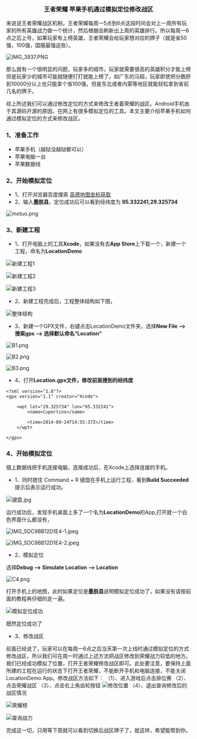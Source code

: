 
<h3><center>王者荣耀 苹果手机通过模拟定位修改战区</center></h3>
来说说王者荣耀战区机制，王者荣耀每周一5点到6点这段时间会对上一周所有玩家的所有英雄战力做一个统计，然后根据会刷新出上周的英雄排行。所以每周一6点之后上号，如果玩家有上榜英雄，王者荣耀会给玩家想对应的牌子（就是省50强，100强，国服最强这些）。

![IMG_3937.PNG](https://upload-images.jianshu.io/upload_images/1214383-c81d3671c40d6ce6.PNG?imageMogr2/auto-orient/strip%7CimageView2/2/w/1240)


那么就有一个很明显的问题，玩家多的城市，玩家就需要很高的英雄积分才能上榜但是玩家少的城市可能就随便打打就能上榜了。如广东的马超，玩家即使把分数肝到10000分以上也只能拿个省100强，但是东北或者内蒙等地区就能轻松拿到省前几名的牌子。

综上所述我们可以通过修改定位的方式来修改王者着荣耀的战区。Android手机由于其源码开源的原因，在网上有很多模拟定位的工具。本文主要介绍苹果手机如何通过模拟定位的方式来修改战区。


### 1、准备工作

* 苹果手机（越狱没越狱都可以）
* 苹果电脑一台 
* 苹果数据线

### 2、开始模拟定位

* 1、打开浏览器百度搜索 [高德地图坐标获取](https://lbs.amap.com/console/show/picker)
* 2、输入**墨脱县**，定位成功后可以看到经纬度为 **95.332241,29.325734**

![motuo.png](https://upload-images.jianshu.io/upload_images/1214383-62ecc438a7c61d88.png?imageMogr2/auto-orient/strip%7CimageView2/2/w/1240)

### 3、新建工程

* 1、打开电脑上的工具**Xcode**，如果没有去**App Store**上下载一个，新建一个工程，命名为**LocationDemo**

![新建工程1](https://upload-images.jianshu.io/upload_images/1214383-ed4bd755b08d661c.png?imageMogr2/auto-orient/strip%7CimageView2/2/w/1240)

 ![新建工程2](https://upload-images.jianshu.io/upload_images/1214383-afedc32e7419577f.png?imageMogr2/auto-orient/strip%7CimageView2/2/w/1240)

![新建工程3](https://upload-images.jianshu.io/upload_images/1214383-962fe73184785547.png?imageMogr2/auto-orient/strip%7CimageView2/2/w/1240)

* 2、新建工程完成后，工程整体结构如下图，

![整体结构](https://upload-images.jianshu.io/upload_images/1214383-b20ed8f912e02199.png?imageMogr2/auto-orient/strip%7CimageView2/2/w/1240)

* 3、新建一个GPX文件，右键点击LocationDemo文件夹，选择**New File --> 搜索gpx --> 选择默认命名“Location”**

![B1.png](https://upload-images.jianshu.io/upload_images/1214383-d6ff021b83bb5c15.png?imageMogr2/auto-orient/strip%7CimageView2/2/w/1240)

![B2.png](https://upload-images.jianshu.io/upload_images/1214383-461c3791b16babf8.png?imageMogr2/auto-orient/strip%7CimageView2/2/w/1240)

![B3.png](https://upload-images.jianshu.io/upload_images/1214383-6fcbcaeea43e374e.png?imageMogr2/auto-orient/strip%7CimageView2/2/w/1240)

* 4、打开**Location.gpx文件，修改前面搜到的经纬度**

```
<?xml version="1.0"?>
<gpx version="1.1" creator="Xcode">
    
    <wpt lat="29.325734" lon="95.332241">
        <name>Cupertino</name>
        
        <time>2014-09-24T14:55:37Z</time>
    </wpt>
    
</gpx>

```

### 4、开始模拟定位

插上数据线把手机连接电脑，连接成功后，在Xcode上选择连接的手机。


* 1、同时摁住 Command + R 键盘在手机上运行工程，看到**Build Succeeded**提示后表示运行成功。

![键盘.jpg](https://upload-images.jianshu.io/upload_images/1214383-4de0e77bab92b63f.jpg?imageMogr2/auto-orient/strip%7CimageView2/2/w/1240)

运行成功后，发现手机桌面上多了一个名为**LocationDemo**的App,打开就一个白色界面什么都没有，

![IMG_5DC9BB12D1E4-1.jpeg](https://upload-images.jianshu.io/upload_images/1214383-37bb95e553c33534.jpeg?imageMogr2/auto-orient/strip%7CimageView2/2/w/1240)

![IMG_5DC9BB12D1E4-2.jpeg](https://upload-images.jianshu.io/upload_images/1214383-e297feb282b47c30.jpeg?imageMogr2/auto-orient/strip%7CimageView2/2/w/1240)


* 2、模拟定位

选择**Debug --> Simulate Location --> Location**

![C4.png](https://upload-images.jianshu.io/upload_images/1214383-f2e1358f2688f5ef.png?imageMogr2/auto-orient/strip%7CimageView2/2/w/1240)

打开手机上的地图，此时如果定位是**墨脱县**说明模拟定位成功了，如果没有请按前面的教程再仔细的走一遍。

![模拟定位成功](https://upload-images.jianshu.io/upload_images/1214383-d613b9e67c974cc1.PNG?imageMogr2/auto-orient/strip%7CimageView2/2/w/1240)

既然定位成功了

* 3、修改战区

前面已经说了，玩家可以在每周一6点之后当天第一次上线时通过模拟定位的方式修改战区，所以我们可在周一时通过上述方法把战区修改到荣耀战力较低的地方。我们已经成功模拟了位置，打开王者荣耀修改战区即可。此处要注意，要保持上面所建的工程在运行的状态下打开王者荣耀，不能断开手机和电脑连接，不能关闭LocationDemo App。修改战区方法如下：
 （1）、进入游戏后点击排位赛
 （2）、点击荣耀战区
 （3）、点击右上角齿轮按钮
![修改位置](https://upload-images.jianshu.io/upload_images/1214383-733370d7e44097b0.PNG?imageMogr2/auto-orient/strip%7CimageView2/2/w/1240)
（4）、退出查询修改后的战区情况

![荣耀榜](https://upload-images.jianshu.io/upload_images/1214383-2e690d4fae82213d.PNG?imageMogr2/auto-orient/strip%7CimageView2/2/w/1240)


![查询战力](https://upload-images.jianshu.io/upload_images/1214383-7d84da6873a6670f.PNG?imageMogr2/auto-orient/strip%7CimageView2/2/w/1240)

完成这一切，只用等下周就可以看到切换后战区牌子了，就这样，希望能帮到你。




